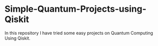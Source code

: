 # Simple-Quantum-Projects-using-Qiskit
In this repository I have tried some easy projects on Quantum Computing Using Qiskit.
